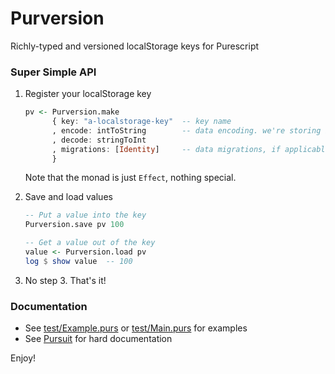 # Purversion

Richly-typed and versioned localStorage keys for Purescript

### Super Simple API

1. Register your localStorage key
   ```purescript
   pv <- Purversion.make
         { key: "a-localstorage-key"  -- key name
         , encode: intToString        -- data encoding. we're storing integers
         , decode: stringToInt
         , migrations: [Identity]     -- data migrations, if applicable
         }
   ```
   Note that the monad is just `Effect`, nothing special.

2. Save and load values
   ```purescript
   -- Put a value into the key
   Purversion.save pv 100
   
   -- Get a value out of the key
   value <- Purversion.load pv
   log $ show value  -- 100
   ```

3. No step 3. That's it!

### Documentation

- See [test/Example.purs](https://github.com/Quelklef/purversion/blob/master/test/Example.purs) or [test/Main.purs](https://github.com/Quelklef/purversion/blob/master/test/Main.purs) for examples
- See [Pursuit](https://pursuit.purescript.org/packages/purescript-purversion) for hard documentation

Enjoy!
